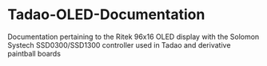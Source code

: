 # Tadao-OLED-Documentation
Documentation pertaining to the Ritek 96x16 OLED display with the Solomon Systech SSD0300/SSD1300 controller used in Tadao and derivative paintball boards
